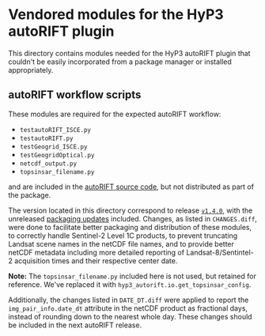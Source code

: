 # Vendored modules for the HyP3 autoRIFT plugin

This directory contains modules needed for the HyP3 autoRIFT plugin that couldn't
be easily incorporated from a package manager or installed appropriately.

## autoRIFT workflow scripts

These modules are required for the expected autoRIFT workflow:
* `testautoRIFT_ISCE.py`
* `testautoRIFT.py`
* `testGeogrid_ISCE.py` 
* `testGeogridOptical.py`
* `netcdf_output.py`
* `topsinsar_filename.py`

and are included in the [autoRIFT source code](https://github.com/nasa-jpl/autoRIFT),
but not distributed as part of the package. 

The version located in this directory correspond to release [`v1.4.0`](https://github.com/nasa-jpl/autoRIFT/releases/tag/v1.4.0),
with the unreleased [packaging updates](https://github.com/leiyangleon/autoRIFT/commit/8e84619962cc0d5b9876240deb6696de71dee357)
included. Changes, as listed in `CHANGES.diff`, were done to facilitate better packaging
and distribution of these modules, to correctly handle Sentinel-2 Level 1C
products, to prevent truncating Landsat scene names in the netCDF file names, 
and to provide better netCDF metadata including more detailed reporting of
Landsat-8/Sentintel-2 acquisition times and their respective center date.

**Note:** The `topsinsar_filename.py` included here is not used, but retained for reference.
We've replaced it  with `hyp3_autorift.io.get_topsinsar_config`. 

Additionally, the changes listed in `DATE_DT.diff` were applied to report the
`img_pair_info.date_dt` attribute in the netCDF product as fractional days, instead
of rounding down to the nearest whole day. These changes should be included in the
next autoRIFT release.
